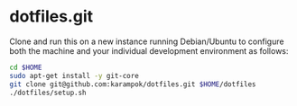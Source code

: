 dotfiles.git
=========
Clone and run this on a new instance running Debian/Ubuntu to
configure both the machine and your individual development environment as
follows:

```sh
cd $HOME
sudo apt-get install -y git-core
git clone git@github.com:karampok/dotfiles.git $HOME/dotfiles
./dotfiles/setup.sh   
```

